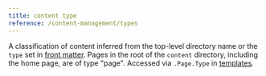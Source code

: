 ```yaml
---
title: content type
reference: /content-management/types
---
```


A classification of content inferred from the top-level directory name or the `type` set in [front matter](g). Pages in the root of the `content` directory, including the home page, are of type "page". Accessed via `.Page.Type` in [templates](g).
